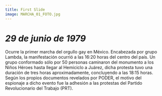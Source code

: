 ```yaml
---
title: First Slide
image: MARCHA_01_FOTO.jpg
---
```


# _29 de junio de 1979_

Ocurre la primer marcha del orgullo gay en México. Encabezada por grupo Lambda, la manifestación ocurrió a las 16:20 horas del centro del país. Un grupo conformado sólo por 50 personas caminaron del monumento a los Niños Héroes hasta llegar al Hemiciclo a Juárez, dicha protesta tuvo una duración de tres horas aproximadamente, concluyendo a las 18:15 horas. Según los propios documentos revelados por PODER, el motivo del espionaje a dicho evento fue la adhesión a las protestas del Partido Revolucionario del Trabajo (PRT). 
